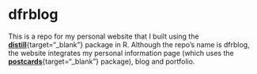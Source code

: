 # dfrblog

This is a repo for my personal website that I built using the [**distill**](https://rstudio.github.io/distill/){target=“_blank”} package in R. Although the repo’s name is dfrblog, the website integrates my personal information page (which uses the [**postcards**](https://github.com/seankross/postcards){target=“_blank”} package), blog and portfolio.